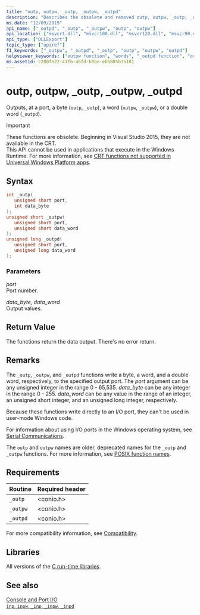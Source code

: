 ```yaml
---
title: "outp, outpw, _outp, _outpw, _outpd"
description: "Describes the obsolete and removed outp, outpw, _outp, _outpw, and _outpd functions of the Microsoft C runtime library (CRT)."
ms.date: "12/09/2019"
api_name: ["_outpd", "_outp", "_outpw", "outp", "outpw"]
api_location: ["msvcrt.dll", "msvcr100.dll", "msvcr120.dll", "msvcr90.dll", "msvcr110_clr0400.dll", "msvcr110.dll", "msvcr80.dll"]
api_type: ["DLLExport"]
topic_type: ["apiref"]
f1_keywords: ["_outpw", "_outpd", "_outp", "outp", "outpw", "outpd"]
helpviewer_keywords: ["outpw function", "words", "_outpd function", "outpd function", "outp function", "ports, writing bytes at", "bytes, writing to ports", "words, writing to ports", "double words", "double words, writing to ports", "_outpw function", "_outp function"]
ms.assetid: c200fe22-41f6-46fd-b0be-ebb805b35181
---
```

# outp, outpw, _outp, _outpw, _outpd

Outputs, at a port, a byte (`outp`, `_outp`), a word (`outpw`, `_outpw`), or a double word (`_outpd`).

> [!IMPORTANT]
> These functions are obsolete. Beginning in Visual Studio 2015, they are not available in the CRT.\
> This API cannot be used in applications that execute in the Windows Runtime. For more information, see [CRT functions not supported in Universal Windows Platform apps](../cppcx/crt-functions-not-supported-in-universal-windows-platform-apps.md).

## Syntax

```cpp
int _outp(
   unsigned short port,
   int data_byte
);
unsigned short _outpw(
   unsigned short port,
   unsigned short data_word
);
unsigned long _outpd(
   unsigned short port,
   unsigned long data_word
);
```

### Parameters

*port*\
Port number.

*data_byte, data_word*\
Output values.

## Return Value

The functions return the data output. There's no error return.

## Remarks

The `_outp`, `_outpw`, and `_outpd` functions write a byte, a word, and a double word, respectively, to the specified output port. The *port* argument can be any unsigned integer in the range 0 - 65,535. *data_byte* can be any integer in the range 0 - 255. *data_word* can be any value in the range of an integer, an unsigned short integer, and an unsigned long integer, respectively.

Because these functions write directly to an I/O port, they can't be used in user-mode Windows code.

For information about using I/O ports in the Windows operating system, see [Serial Communications](/previous-versions/ff802693(v=msdn.10)).

The `outp` and `outpw` names are older, deprecated names for the `_outp` and `_outpw` functions. For more information, see [POSIX function names](../error-messages/compiler-warnings/compiler-warning-level-3-c4996.md#posix-function-names).

## Requirements

|Routine|Required header|
|-------------|---------------------|
|`_outp`|\<conio.h>|
|`_outpw`|\<conio.h>|
|`_outpd`|\<conio.h>|

For more compatibility information, see [Compatibility](../c-runtime-library/compatibility.md).

## Libraries

All versions of the [C run-time libraries](../c-runtime-library/crt-library-features.md).

## See also

[Console and Port I/O](../c-runtime-library/console-and-port-i-o.md)\
[`inp`, `inpw`, `_inp`, `_inpw`, `_inpd`](../c-runtime-library/inp-inpw-inpd.md)
